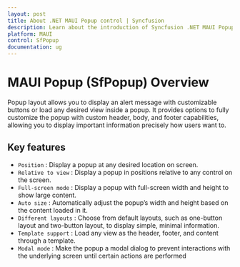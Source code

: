 ```yaml
---
layout: post
title: About .NET MAUI Popup control | Syncfusion
description: Learn about the introduction of Syncfusion .NET MAUI Popup (SfPopup) control, its elements and more.
platform: MAUI
control: SfPopup
documentation: ug
--- 
```


# MAUI Popup (SfPopup) Overview

Popup layout allows you to display an alert message with customizable buttons or load any desired view inside a popup. It provides options to fully customize the popup with custom header, body, and footer capabilities, allowing you to display important information precisely how users want to.

## Key features

* `Position` : Display a popup at any desired location on screen.
* `Relative to view` : Display a popup in positions relative to any control on the screen.
* `Full-screen mode` : Display a popup with full-screen width and height to show large content.
* `Auto size` : Automatically adjust the popup’s width and height based on the content loaded in it.
* `Different layouts` : Choose from default layouts, such as one-button layout and two-button layout, to display simple, minimal information.
* `Template support` : Load any view as the header, footer, and content through a template.
* `Modal mode` : Make the popup a modal dialog to prevent interactions with the underlying screen until certain actions are performed
